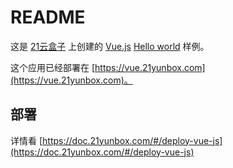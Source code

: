 # README

这是 [21云盒子](http://www.21yunbox.com/) 上创建的 [Vue.js](https://vuejs.org/) [Hello world](https://expressjs.com/en/starter/hello-world.html) 样例。

这个应用已经部署在 [https://vue.21yunbox.com](https://vue.21yunbox.com)。

## 部署

详情看 [https://doc.21yunbox.com/#/deploy-vue-js](https://doc.21yunbox.com/#/deploy-vue-js)